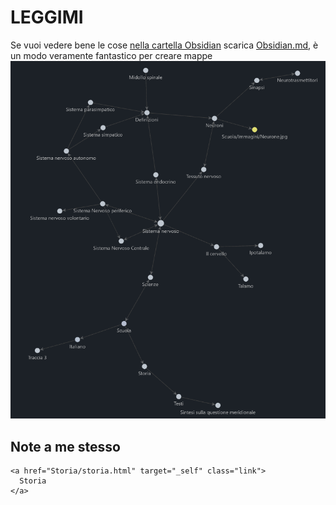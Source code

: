 # LEGGIMI

Se vuoi vedere bene le cose [nella cartella Obsidian](Obsidian/Scuola) scarica [Obsidian.md](https://obsidian.md/), è un modo veramente fantastico per creare mappe
![](image.png)

## Note a me stesso
```JS
<a href="Storia/storia.html" target="_self" class="link">
  Storia
</a>
```